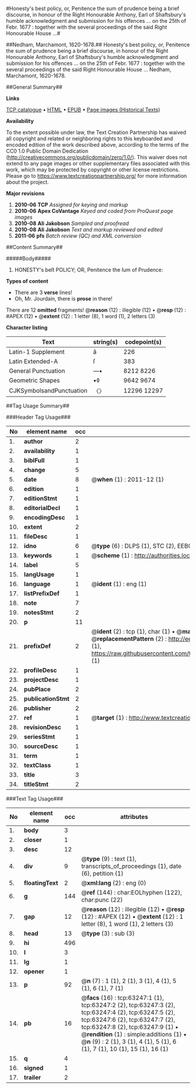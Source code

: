 #Honesty's best policy, or, Penitence the sum of prudence being a brief discourse, in honour of the Right Honourable Anthony, Earl of Shaftsbury's humble acknowledgment and submission for his offences ... on the 25th of Febr. 1677 : together with the several proceedings of the said Right Honourable House ...#

##Nedham, Marchamont, 1620-1678.##
Honesty's best policy, or, Penitence the sum of prudence being a brief discourse, in honour of the Right Honourable Anthony, Earl of Shaftsbury's humble acknowledgment and submission for his offences ... on the 25th of Febr. 1677 : together with the several proceedings of the said Right Honourable House ...
Nedham, Marchamont, 1620-1678.

##General Summary##

**Links**

[TCP catalogue](http://www.ota.ox.ac.uk/tcp/)  • 
[HTML](http://tei.it.ox.ac.uk/tcp/Texts-HTML/free/A52/A52759.html)  • 
[EPUB](http://tei.it.ox.ac.uk/tcp/Texts-EPUB/free/A52/A52759.epub) • 
[Page images (Historical Texts)](https://historicaltexts.jisc.ac.uk/eebo-12561802e)

**Availability**

To the extent possible under law, the Text Creation Partnership has waived all copyright and related or neighboring rights to this keyboarded and encoded edition of the work described above, according to the terms of the CC0 1.0 Public Domain Dedication (http://creativecommons.org/publicdomain/zero/1.0/). This waiver does not extend to any page images or other supplementary files associated with this work, which may be protected by copyright or other license restrictions. Please go to https://www.textcreationpartnership.org/ for more information about the project.

**Major revisions**

1. __2010-06__ __TCP__ *Assigned for keying and markup*
1. __2010-06__ __Apex CoVantage__ *Keyed and coded from ProQuest page images*
1. __2010-08__ __Ali Jakobson__ *Sampled and proofread*
1. __2010-08__ __Ali Jakobson__ *Text and markup reviewed and edited*
1. __2011-06__ __pfs__ *Batch review (QC) and XML conversion*

##Content Summary##

#####Body#####

1. HONESTY's beſt POLICY; OR, Penitence the ſum of Prudence:

**Types of content**

  * There are 3 **verse** lines!
  * Oh, Mr. Jourdain, there is **prose** in there!

There are 12 **omitted** fragments! 
 @__reason__ (12) : illegible (12)  •  @__resp__ (12) : #APEX (12)  •  @__extent__ (12) : 1 letter (8), 1 word (1), 2 letters (3)

**Character listing**


|Text|string(s)|codepoint(s)|
|---|---|---|
|Latin-1 Supplement|â|226|
|Latin Extended-A|ſ|383|
|General Punctuation|—•|8212 8226|
|Geometric Shapes|▪◊|9642 9674|
|CJKSymbolsandPunctuation|〈〉|12296 12297|

##Tag Usage Summary##

###Header Tag Usage###

|No|element name|occ|attributes|
|---|---|---|---|
|1.|__author__|2||
|2.|__availability__|1||
|3.|__biblFull__|1||
|4.|__change__|5||
|5.|__date__|8| @__when__ (1) : 2011-12 (1)|
|6.|__edition__|1||
|7.|__editionStmt__|1||
|8.|__editorialDecl__|1||
|9.|__encodingDesc__|1||
|10.|__extent__|2||
|11.|__fileDesc__|1||
|12.|__idno__|6| @__type__ (6) : DLPS (1), STC (2), EEBO-CITATION (1), OCLC (1), VID (1)|
|13.|__keywords__|1| @__scheme__ (1) : http://authorities.loc.gov/ (1)|
|14.|__label__|5||
|15.|__langUsage__|1||
|16.|__language__|1| @__ident__ (1) : eng (1)|
|17.|__listPrefixDef__|1||
|18.|__note__|7||
|19.|__notesStmt__|2||
|20.|__p__|11||
|21.|__prefixDef__|2| @__ident__ (2) : tcp (1), char (1)  •  @__matchPattern__ (2) : ([0-9\-]+):([0-9IVX]+) (1), (.+) (1)  •  @__replacementPattern__ (2) : http://eebo.chadwyck.com/downloadtiff?vid=$1&page=$2 (1), https://raw.githubusercontent.com/textcreationpartnership/Texts/master/tcpchars.xml#$1 (1)|
|22.|__profileDesc__|1||
|23.|__projectDesc__|1||
|24.|__pubPlace__|2||
|25.|__publicationStmt__|2||
|26.|__publisher__|2||
|27.|__ref__|1| @__target__ (1) : http://www.textcreationpartnership.org/docs/. (1)|
|28.|__revisionDesc__|1||
|29.|__seriesStmt__|1||
|30.|__sourceDesc__|1||
|31.|__term__|1||
|32.|__textClass__|1||
|33.|__title__|3||
|34.|__titleStmt__|2||


###Text Tag Usage###

|No|element name|occ|attributes|
|---|---|---|---|
|1.|__body__|3||
|2.|__closer__|1||
|3.|__desc__|12||
|4.|__div__|9| @__type__ (9) : text (1), transcripts_of_proceedings (1), date (6), petition (1)|
|5.|__floatingText__|2| @__xml:lang__ (2) : eng (0)|
|6.|__g__|144| @__ref__ (144) : char:EOLhyphen (122), char:punc (22)|
|7.|__gap__|12| @__reason__ (12) : illegible (12)  •  @__resp__ (12) : #APEX (12)  •  @__extent__ (12) : 1 letter (8), 1 word (1), 2 letters (3)|
|8.|__head__|13| @__type__ (3) : sub (3)|
|9.|__hi__|496||
|10.|__l__|3||
|11.|__lg__|1||
|12.|__opener__|1||
|13.|__p__|92| @__n__ (7) : 1 (1), 2 (1), 3 (1), 4 (1), 5 (1), 6 (1), 7 (1)|
|14.|__pb__|16| @__facs__ (16) : tcp:63247:1 (1), tcp:63247:2 (2), tcp:63247:3 (2), tcp:63247:4 (2), tcp:63247:5 (2), tcp:63247:6 (2), tcp:63247:7 (2), tcp:63247:8 (2), tcp:63247:9 (1)  •  @__rendition__ (1) : simple:additions (1)  •  @__n__ (9) : 2 (1), 3 (1), 4 (1), 5 (1), 6 (1), 7 (1), 10 (1), 15 (1), 16 (1)|
|15.|__q__|4||
|16.|__signed__|1||
|17.|__trailer__|2||
